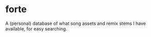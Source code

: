 # forte
A (personal) database of what song assets and remix stems I have available, for easy searching.
